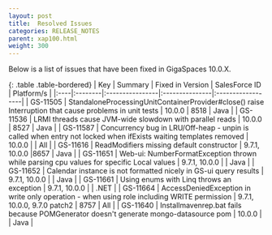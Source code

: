 ```yaml
---
layout: post
title:  Resolved Issues
categories: RELEASE_NOTES
parent: xap100.html
weight: 300
---
```



Below is a list of issues that have been fixed in GigaSpaces 10.0.X.



{: .table .table-bordered}
| Key | Summary | Fixed in Version | SalesForce ID | Platform/s |
|:----|:--------|:----------------|:---------------|:------------------|
| GS-11505 | StandaloneProcessingUnitContainerProvider#close() raise Interruption that cause problems in unit tests | 10.0.0 | 8518 | Java |
| GS-11536 | LRMI threads cause JVM-wide slowdown with parallel reads | 10.0.0 | 8527 | Java |
| GS-11587 | Concurrency bug in LRU/Off-heap - unpin is called when entry not locked when ifExists waiting templates removed | 10.0.0 | | All |
| GS-11616 | ReadModifiers missing default constructor | 9.7.1, 10.0.0 |8657 | Java |
| GS-11651 | Web-ui: NumberFormatException thrown while parsing cpu values for specific Local values | 9.7.1, 10.0.0 |  | Java |
| GS-11652 | Calendar instance is not formatted nicely in GS-ui query results | 9.7.1, 10.0.0 | | Java |
| GS-11661 | Using enums with Linq throws an exception | 9.7.1, 10.0.0 | | .NET |
| GS-11664 | AccessDeniedException in write only operation - when using role including WRITE permission | 9.7.1, 10.0.0, 9.7.0 patch2 | 8757 | All |
| GS-11640 | Installmavenrep.bat fails because POMGenerator doesn't generate mongo-datasource pom | 10.0.0 | | Java |